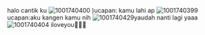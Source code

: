 
halo cantik ku
![1001740400](https://github.com/user-attachments/assets/f5004cc7-2b59-4b25-b772-0552f2cd80b2)
)ucapan: kamu lahi ap
![1001740399](https://github.com/user-attachments/assets/1f5785fe-384f-4b59-9785-476f9d5dee9c
) ucapan:aku kangen kamu nih
![1001740429](https://github.com/user-attachments/assets/e427a7f0-ffa1-4f9a-8676-7f29d2f32a0c)yaudah nanti lagi yaaa
![1001740404](https://github.com/user-attachments/assets/5a3af4e6-285b-46eb-9876-8b5bb09ed41a) iloveyou💓💓🌷



